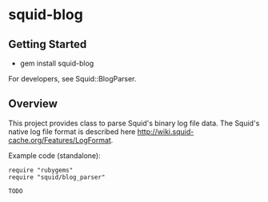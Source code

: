 # squid-blog 

## Getting Started

* gem install squid-blog

For developers, see Squid::BlogParser.

## Overview

This project provides class to parse Squid's binary log file data.
The Squid's native log file format is described here http://wiki.squid-cache.org/Features/LogFormat.

Example code (standalone):

    require "rubygems"
    require "squid/blog_parser"

    TODO
